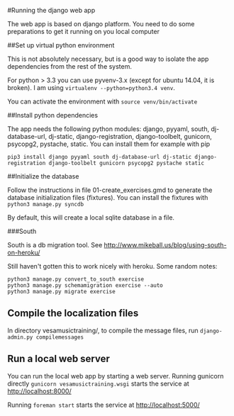 #Running the django web app

The web app is based on django platform. You need to do some
preparations to get it running on you local computer

##Set up virtual python environment

This is not absolutely necessary, but is a good way to isolate the app
dependencies from the rest of the system.

For python > 3.3 you can use pyvenv-3.x (except for ubuntu 14.04, it
is broken). I am using ```virtualenv --python=python3.4 venv```.

You can activate the environment with ```source venv/bin/activate```

##Install python dependencies

The app needs the following python modules: django, pyyaml, south,
dj-database-url, dj-static, django-registration, django-toolbelt,
gunicorn, psycopg2, pystache, static. You can install them for example
with pip
```
pip3 install django pyyaml south dj-database-url dj-static django-registration django-toolbelt gunicorn psycopg2 pystache static
```

##Initialize the database

Follow the instructions in file 01-create_exercises.gmd to generate
the database initialization files (fixtures). You can install the
fixtures with
```python3 manage.py syncdb```

By default, this will create a local sqlite database in a file.

###South

South is a db migration tool. See
http://www.mikeball.us/blog/using-south-on-heroku/

Still haven't gotten this to work nicely with heroku. Some random notes:

```
python3 manage.py convert_to_south exercise
python3 manage.py schemamigration exercise --auto
python3 manage.py migrate exercise
```

## Compile the localization files

In directory vesamusictraining/, to compile the message files, run
```django-admin.py compilemessages```

## Run a local web server
You can run the local web app by starting a web server. Running
gunicorn directly
```gunicorn vesamusictraining.wsgi```
starts the service at [http://localhost:8000/](http://localhost:8000/)

Running ```foreman start```
starts the service at [http://localhost:5000/](http://localhost:5000/)


